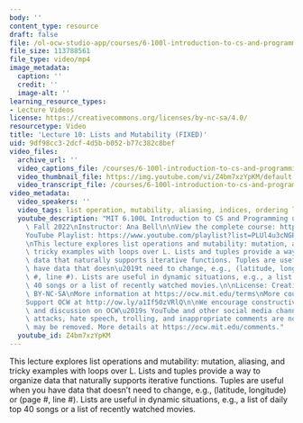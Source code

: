 ```yaml
---
body: ''
content_type: resource
draft: false
file: /ol-ocw-studio-app/courses/6-100l-introduction-to-cs-and-programming-using-python-fall-2022/6100l-lecture-10-version-3_1_360p_16_9.mp4
file_size: 113788561
file_type: video/mp4
image_metadata:
  caption: ''
  credit: ''
  image-alt: ''
learning_resource_types:
- Lecture Videos
license: https://creativecommons.org/licenses/by-nc-sa/4.0/
resourcetype: Video
title: 'Lecture 10: Lists and Mutability (FIXED)'
uid: 9df98cc3-2dcf-4d5b-b052-b77c382c8bef
video_files:
  archive_url: ''
  video_captions_file: /courses/6-100l-introduction-to-cs-and-programming-using-python-fall-2022/1thJR8x0QK8HpwQ3OqOE-MVtYg_P0QZ_T_transcript.webvtt
  video_thumbnail_file: https://img.youtube.com/vi/Z4bm7xzYpKM/default.jpg
  video_transcript_file: /courses/6-100l-introduction-to-cs-and-programming-using-python-fall-2022/1thJR8x0QK8HpwQ3OqOE-MVtYg_P0QZ_T_transcript.pdf
video_metadata:
  video_speakers: ''
  video_tags: list operation, mutability, aliasing, indices, ordering lists, index
  youtube_description: "MIT 6.100L Introduction to CS and Programming using Python,\
    \ Fall 2022\nInstructor: Ana Bell\n\nView the complete course: https://ocw.mit.edu/courses/6-100l-introduction-to-cs-and-programming-using-python-fall-2022/\n\
    YouTube Playlist: https://www.youtube.com/playlist?list=PLUl4u3cNGP62A-ynp6v6-LGBCzeH3VAQB\n\
    \nThis lecture explores list operations and mutability: mutation, aliasing, and\
    \ tricky examples with loops over L. Lists and tuples provide a way to organize\
    \ data that naturally supports iterative functions. Tuples are useful when you\
    \ have data that doesn\u2019t need to change, e.g., (latitude, longitude) or (page\
    \ #, line #). Lists are useful in dynamic situations, e.g., a list of daily top\
    \ 40 songs or a list of recently watched movies.\n\nLicense: Creative Commons\
    \ BY-NC-SA\nMore information at https://ocw.mit.edu/terms\nMore courses at https://ocw.mit.edu\n\
    Support OCW at http://ow.ly/a1If50zVRlQ\n\nWe encourage constructive comments\
    \ and discussion on OCW\u2019s YouTube and other social media channels. Personal\
    \ attacks, hate speech, trolling, and inappropriate comments are not allowed and\
    \ may be removed. More details at https://ocw.mit.edu/comments."
  youtube_id: Z4bm7xzYpKM
---
```

This lecture explores list operations and mutability: mutation, aliasing, and tricky examples with loops over L. Lists and tuples provide a way to organize data that naturally supports iterative functions. Tuples are useful when you have data that doesn’t need to change, e.g., (latitude, longitude) or (page #, line #). Lists are useful in dynamic situations, e.g., a list of daily top 40 songs or a list of recently watched movies.